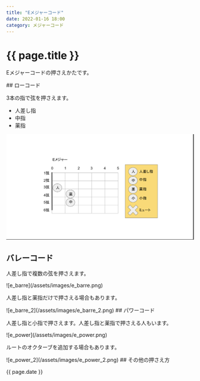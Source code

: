 ```yaml
---
title: "Eメジャーコード"
date: 2022-01-16 18:00
category: メジャーコード
---  
```

# {{ page.title }}
<p>Eメジャーコードの押さえかたです。</p>
## ローコード

<p>3本の指で弦を押さえます。</p>

- 人差し指
- 中指
- 薬指

![e](/assets/images/e.png)
## バレーコード
<p>人差し指で複数の弦を押さえます。</p>
![e_barre](/assets/images/e_barre.png)
<p>人差し指と薬指だけで押さえる場合もあります。</p>
![e_barre_2](/assets/images/e_barre_2.png)
## パワーコード
<p>人差し指と小指で押さえます。人差し指と薬指で押さえる人もいます。</p>
![e_power](/assets/images/e_power.png)
<p>ルートのオクターブを追加する場合もあります。</p>
![e_power_2](/assets/images/e_power_2.png)
## その他の押さえ方

<p>{{ page.date }}</p>